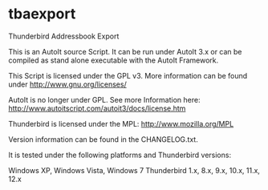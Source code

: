 # tbaexport
Thunderbird Addressbook Export

This is an AutoIt source Script. It can be run under AutoIt 3.x
or can be compiled as stand alone executable with the AutoIt
Framework.

This Script is licensed under the GPL v3. More information can be
found under http://www.gnu.org/licenses/

AutoIt is no longer under GPL. See more Information here:
http://www.autoitscript.com/autoit3/docs/license.htm

Thunderbird is licensed under the MPL: http://www.mozilla.org/MPL

Version information can be found in the CHANGELOG.txt.

It is tested under the following platforms and Thunderbird versions:

Windows XP, Windows Vista, Windows 7
Thunderbird 1.x, 8.x, 9.x, 10.x, 11.x, 12.x

